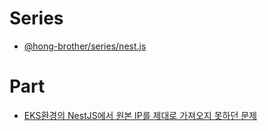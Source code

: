# Series
- [@hong-brother/series/nest.js](https://velog.io/@hong-brother/series/nest.js)

# Part
- [EKS환경의 NestJS에서 원본 IP를 제대로 가져오지 못하던 문제](https://choi-seunghwan.tistory.com/entry/EKS%ED%99%98%EA%B2%BD%EC%9D%98-NestJS%EC%97%90%EC%84%9C-%EC%9B%90%EB%B3%B8-IP%EB%A5%BC-%EC%A0%9C%EB%8C%80%EB%A1%9C-%EA%B0%80%EC%A0%B8%EC%98%A4%EC%A7%80-%EB%AA%BB%ED%95%98%EB%8D%98-%EB%AC%B8%EC%A0%9C-X-Forwarded-For-%ED%97%A4%EB%8D%94)
